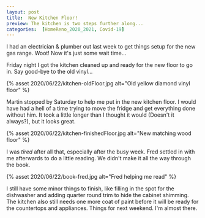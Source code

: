 ```yaml
---
layout: post
title:  New Kitchen Floor!
preview: The kitchen is two steps further along...
categories:  [HomeReno_2020_2021, Covid-19]
---
```


I had an electrician & plumber out last week to get things setup for the new gas range. Woot! Now it's just some wait time...

Friday night I got the kitchen cleaned up and ready for the new floor to go in. Say good-bye to the old vinyl...

{% asset 2020/06/22/kitchen-oldFloor.jpg alt="Old yellow diamond vinyl floor" %}

Martin stopped by Saturday to help me put in the new kitchen floor. I would have had a hell of a time trying to move the fridge and get everything done without him. It took a little longer than I thought it would (Doesn't it always?), but it looks great. 

{% asset 2020/06/22/kitchen-finishedFloor.jpg alt="New matching wood floor" %}

I was *tired* after all that, especially after the busy week. Fred settled in with me afterwards to do a little reading. We didn't make it all the way through the book.  

{% asset 2020/06/22/book-fred.jpg alt="Fred helping me read" %}

I still have some minor things to finish, like filling in the spot for the dishwasher and adding quarter round trim to hide the cabinet shimming. The kitchen also still needs one more coat of paint before it will be ready for the countertops and appliances. Things for next weekend. I'm almost there.


